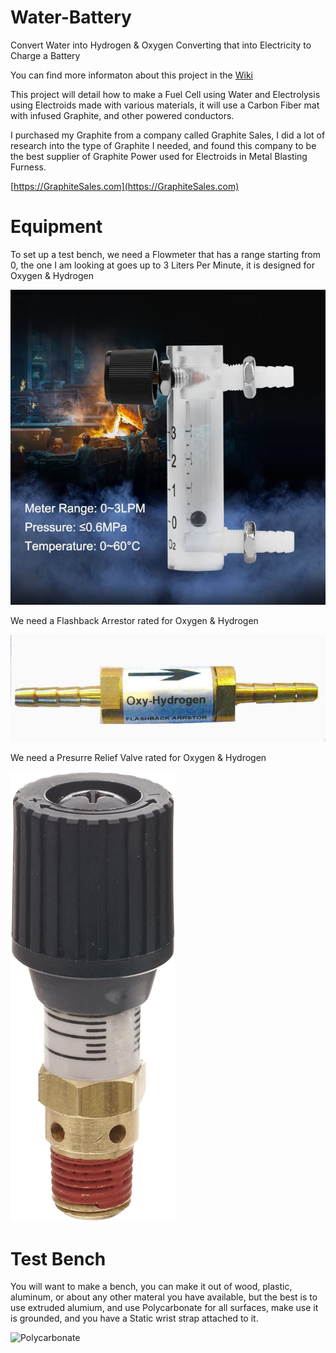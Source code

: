 # Water-Battery
Convert Water into Hydrogen &amp; Oxygen Converting that into Electricity to Charge a Battery

You can find more informaton about this project in the [Wiki](https://github.com/Light-Wizzard/Water-Battery/wiki)

This project will detail how to make a Fuel Cell using Water and Electrolysis using Electroids made with various materials, it will use a Carbon Fiber mat with infused Graphite, and other powered conductors. 

I purchased my Graphite from a company called Graphite Sales, I did a lot of research into the type of Graphite I needed, and found this company to be the best supplier of Graphite Power used for Electroids in Metal Blasting Furness.


[https://GraphiteSales.com](https://GraphiteSales.com)

# Equipment

To set up a test bench, we need a Flowmeter that has a range starting from 0, the one I am looking at goes up to 3 Liters Per Minute, it is designed for Oxygen &amp; Hydrogen

![Flowmeter](https://github.com/Light-Wizzard/Water-Battery/blob/main/images/flowmeter.png)

We need a Flashback Arrestor rated for Oxygen &amp; Hydrogen

![Flashback Arrestor](https://github.com/Light-Wizzard/Water-Battery/blob/main/images/flashback-arrstor.png)

We need a Presurre Relief Valve rated for Oxygen &amp; Hydrogen

![Presurre Relief Valve](https://github.com/Light-Wizzard/Water-Battery/blob/main/images/pressure-relief-valve.png)

# Test Bench
You will want to make a bench, you can make it out of wood, plastic, aluminum, or about any other materal you have available, but the best is to use extruded alumium, and use Polycarbonate for all surfaces, make use it is grounded, and you have a Static wrist strap attached to it.

![Polycarbonate]()
